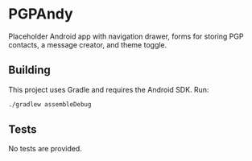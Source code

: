 # PGPAndy

Placeholder Android app with navigation drawer, forms for storing PGP contacts, a message creator, and theme toggle.

## Building

This project uses Gradle and requires the Android SDK. Run:

```bash
./gradlew assembleDebug
```

## Tests

No tests are provided.
